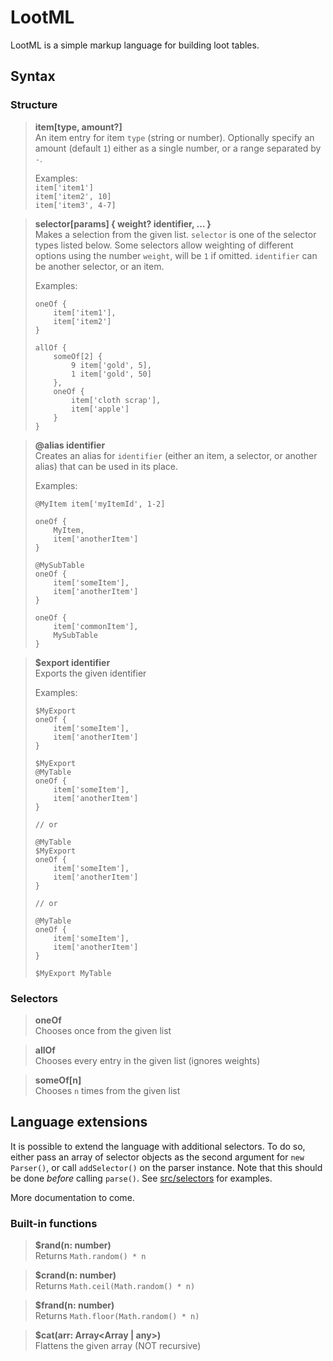 # LootML

LootML is a simple markup language for building loot tables.

## Syntax

### Structure

> **item[type, amount?]**  
> An item entry for item `type` (string or number). Optionally specify an amount (default `1`) either as a single number, or a range separated by `-`.  
>  
> Examples:  
> `item['item1']`  
> `item['item2', 10]`  
> `item['item3', 4-7]`

> **selector[params] { weight? identifier, ... }**  
> Makes a selection from the given list. `selector` is one of the selector types listed below. Some selectors allow weighting of different options using the number `weight`, will be `1` if omitted. `identifier` can be another selector, or an item.  
>  
> Examples:
> ```
> oneOf {
>     item['item1'],
>     item['item2']
> }
> ```
>
> ```
> allOf {
>     someOf[2] {
>         9 item['gold', 5],
>         1 item['gold', 50]
>     },
>     oneOf {
>         item['cloth scrap'],
>         item['apple']
>     }
> }
> ```

> **@alias identifier**  
> Creates an alias for `identifier` (either an item, a selector, or another alias) that can be used in its place.  
>  
> Examples:
> ```
> @MyItem item['myItemId', 1-2]
>
> oneOf {
>     MyItem,
>     item['anotherItem']
> }
> ```
>
> ```
> @MySubTable
> oneOf {
>     item['someItem'],
>     item['anotherItem']
> }
>
> oneOf {
>     item['commonItem'],
>     MySubTable
> }
> ```

> **$export identifier**  
> Exports the given identifier  
>  
> Examples:
> ```
> $MyExport
> oneOf {
>     item['someItem'],
>     item['anotherItem']
> }
> ```
>
> ```
> $MyExport
> @MyTable
> oneOf {
>     item['someItem'],
>     item['anotherItem']
> }
>
> // or
>
> @MyTable
> $MyExport
> oneOf {
>     item['someItem'],
>     item['anotherItem']
> }
>
> // or
>
> @MyTable
> oneOf {
>     item['someItem'],
>     item['anotherItem']
> }
>
> $MyExport MyTable
> ```

### Selectors

> **oneOf**  
> Chooses once from the given list

> **allOf**  
> Chooses every entry in the given list (ignores weights)

> **someOf[n]**  
> Chooses `n` times from the given list

## Language extensions

It is possible to extend the language with additional selectors. To do so, either pass an array of selector objects as the second argument for `new Parser()`, or call `addSelector()` on the parser
instance. Note that this should be done *before* calling `parse()`. See [src/selectors](https://github.com/grind086/LootML/tree/master/src/selectors) for examples.

More documentation to come.

### Built-in functions

> **$rand(n: number)**  
> Returns `Math.random() * n`

> **$crand(n: number)**  
> Returns `Math.ceil(Math.random() * n)`

> **$frand(n: number)**  
> Returns `Math.floor(Math.random() * n)`

> **$cat(arr: Array<Array<any> | any>)**  
> Flattens the given array (NOT recursive)